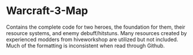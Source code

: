 # Warcraft-3-Map
Contains the complete code for two heroes, the foundation for them, their resource systems, and enemy debuff/hitstuns. Many resources created by experienced modders from hiveworkshop are utilized but not included. Much of the formatting is inconsistent when read through Github.
